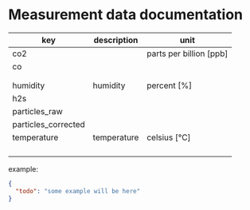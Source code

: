 # Measurement data documentation

| key                 | description | unit                      |
|---------------------|-------------|---------------------------|
| co2                 |             | parts per billion \[ppb\] |
| co                  |             |                           |
|                     |             |                           |
|                     |             |                           |
| humidity            | humidity    | percent \[%\]             |
| h2s                 |             |                           |
| particles_raw       |             |                           |
| particles_corrected |             |                           |
| temperature         | temperature | celsius \[°C\]            |
|                     |             |                           |
|                     |             |                           |
|                     |             |                           |
|                     |             |                           |

example:

```json
{
  "todo": "some example will be here"
}
```